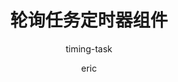 ---
category: 组件
type: 通用组件
title: 轮询任务定时器组件
subtitle: timing-task
author:
  - eric
description:  轮询任务定时器组件
cover:
tags:
  - timing-task
  - 定时器
  - timer
---